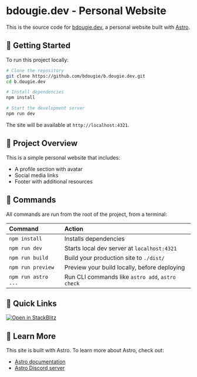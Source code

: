 # bdougie.dev - Personal Website

This is the source code for [bdougie.dev](https://b.dougie.dev), a personal website built with [Astro](https://astro.build).

## 🚀 Getting Started

To run this project locally:

```sh
# Clone the repository
git clone https://github.com/bdougie/b.dougie.dev.git
cd b.dougie.dev

# Install dependencies
npm install

# Start the development server
npm run dev
```

The site will be available at `http://localhost:4321`.

## 📝 Project Overview

This is a simple personal website that includes:
- A profile section with avatar
- Social media links
- Footer with additional resources

## 🧞 Commands

All commands are run from the root of the project, from a terminal:

| Command                   | Action                                           |
| :------------------------ | :----------------------------------------------- |
| `npm install`             | Installs dependencies                            |
| `npm run dev`             | Starts local dev server at `localhost:4321`      |
| `npm run build`           | Build your production site to `./dist/`          |
| `npm run preview`         | Preview your build locally, before deploying     |
| `npm run astro ...`       | Run CLI commands like `astro add`, `astro check` |

## 🔗 Quick Links

[![Open in StackBlitz](https://developer.stackblitz.com/img/open_in_stackblitz.svg)](https://stackblitz.com/github/withastro/astro/tree/latest/examples/basics)

## 👀 Learn More

This site is built with Astro. To learn more about Astro, check out:
- [Astro documentation](https://docs.astro.build)
- [Astro Discord server](https://astro.build/chat)
